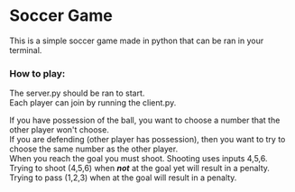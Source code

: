 # Soccer Game

This is a simple soccer game made in python that can be ran in your terminal.

### How to play:

The server.py should be ran to start.  
Each player can join by running the client.py.  

If you have possession of the ball, you want to choose a number that the other player won't choose.  
If you are defending (other player has possession), then you want to try to choose the same number as the other player.  
When you reach the goal you must shoot. Shooting uses inputs 4,5,6.  
Trying to shoot (4,5,6) when ***not*** at the goal yet will result in a penalty. Trying to pass (1,2,3) when at the goal will result in a penalty.
